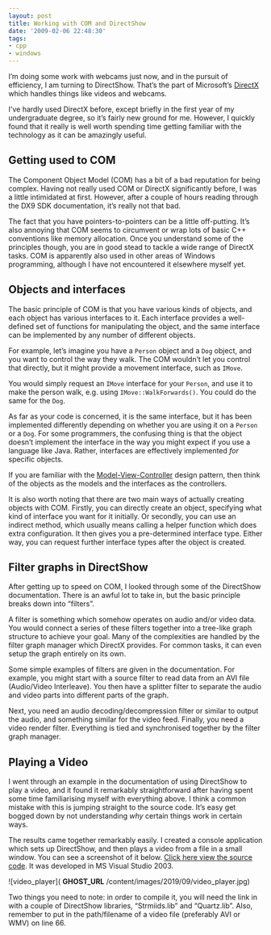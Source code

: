 ```yaml
---
layout: post
title: Working with COM and DirectShow
date: '2009-02-06 22:48:30'
tags:
- cpp
- windows
---
```


I’m doing some work with webcams just now, and in the pursuit of efficiency, I am turning to DirectShow. That’s the part of Microsoft’s [DirectX](http://en.wikipedia.org/wiki/DirectX) which handles things like videos and webcams.

I've hardly used DirectX before, except briefly in the first year of my undergraduate degree, so it’s fairly new ground for me. However, I quickly found that it really is well worth spending time getting familiar with the technology as it can be amazingly useful.

## Getting used to COM

The Component Object Model (COM) has a bit of a bad reputation for being complex. Having not really used COM or DirectX significantly before, I was a little intimidated at first. However, after a couple of hours reading through the DX9 SDK documentation, it’s really not that bad.

The fact that you have pointers-to-pointers can be a little off-putting. It’s also annoying that COM seems to circumvent or wrap lots of basic C++ conventions like memory allocation. Once you understand some of the principles though, you are in good stead to tackle a wide range of DirectX tasks. COM is apparently also used in other areas of Windows programming, although I have not encountered it elsewhere myself yet.

## Objects and interfaces

The basic principle of COM is that you have various kinds of objects, and each object has various interfaces to it. Each interface provides a well-defined set of functions for manipulating the object, and the same interface can be implemented by any number of different objects.

For example, let’s imagine you have a `Person` object and a `Dog` object, and you want to control the way they walk. The COM wouldn’t let you control that directly, but it might provide a movement interface, such as `IMove`.

You would simply request an `IMove` interface for your `Person`, and use it to make the person walk, e.g. using `IMove::WalkForwards()`. You could do the same for the `Dog`.

As far as your code is concerned, it is the same interface, but it has been implemented differently depending on whether you are using it on a `Person` or a `Dog`. For some programmers, the confusing thing is that the object doesn’t implement the interface in the way you might expect if you use a language like Java. Rather, interfaces are effectively implemented _for_ specific objects.

If you are familiar with the [Model-View-Controller](http://en.wikipedia.org/wiki/Model-view-controller) design pattern, then think of the objects as the models and the interfaces as the controllers.

It is also worth noting that there are two main ways of actually creating objects with COM. Firstly, you can directly create an object, specifying what kind of interface you want for it initially. Or secondly, you can use an indirect method, which usually means calling a helper function which does extra configuration. It then gives you a pre-determined interface type. Either way, you can request further interface types after the object is created.

## Filter graphs in DirectShow

After getting up to speed on COM, I looked through some of the DirectShow documentation. There is an awful lot to take in, but the basic principle breaks down into “filters”.

A filter is something which somehow operates on audio and/or video data. You would connect a series of these filters together into a tree-like graph structure to achieve your goal. Many of the complexities are handled by the filter graph manager which DirectX provides. For common tasks, it can even setup the graph entirely on its own.

Some simple examples of filters are given in the documentation. For example, you might start with a source filter to read data from an AVI file (Audio/Video Interleave). You then have a splitter filter to separate the audio and video parts into different parts of the graph.

Next, you need an audio decoding/decompression filter or similar to output the audio, and something similar for the video feed. Finally, you need a video render filter. Everything is tied and synchronised together by the filter graph manager.

## Playing a Video

I went through an example in the documentation of using DirectShow to play a video, and it found it remarkably straightforward after having spent some time familiarising myself with everything above. I think a common mistake with this is jumping straight to the source code. It’s easy get bogged down by not understanding _why_ certain things work in certain ways.

The results came together remarkably easily. I created a console application which sets up DirectShow, and then plays a video from a file in a small window. You can see a screenshot of it below. [Click here view the source code](https://gist.github.com/peter-bloomfield/70501ddff33abcc379910a0cdc3db26a). It was developed in MS Visual Studio 2003.

![video_player]( __GHOST_URL__ /content/images/2019/09/video_player.jpg)

Two things you need to note: in order to compile it, you will need the link in with a couple of DirectShow libraries, “Strmiids.lib” and “Quartz.lib”. Also, remember to put in the path/filename of a video file (preferably AVI or WMV) on line 66.

<!--kg-card-end: markdown-->